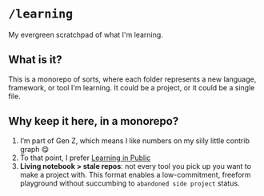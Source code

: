 # `/learning`

My evergreen scratchpad of what I'm learning.

## What is it?

This is a monorepo of sorts, where each folder represents a new language, framework, or tool I'm learning. It could be a project, or it could be a single file.

## Why keep it here, in a monorepo?

1. I’m part of Gen Z, which means I like numbers on my silly little contrib graph 😋
2. To that point, I prefer [Learning in Public](https://www.swyx.io/writing/learn-in-public/)
3. **Living notebook > stale repos**: not every tool you pick up you want to make a project with. This format enables a low-commitment, freeform playground without succumbing to `abandoned side project` status.
